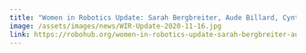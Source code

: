 ```yaml
---
title: "Women in Robotics Update: Sarah Bergbreiter, Aude Billard, Cynthia Breazeal"
image: /assets/images/news/WIR-Update-2020-11-16.jpg
link: https://robohub.org/women-in-robotics-update-sarah-bergbreiter-aude-billard-cynthia-breazeal/
---
```

